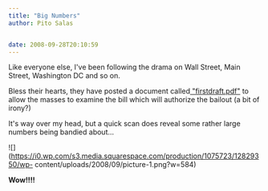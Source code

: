 ```yaml
---
title: "Big Numbers"
author: Pito Salas


date: 2008-09-28T20:10:59
---
```




Like everyone else, I've been following the drama on Wall Street, Main Street,
Washington DC and so on.

Bless their hearts, they have posted a document called[
"firstdraft.pdf"](<http://money.cnn.com/2008/09/28/news/pdf/index.htm>) to
allow the masses to examine the bill which will authorize the bailout (a bit
of irony?)

It's way over my head, but a quick scan does reveal some rather large numbers
being bandied about…

![](https://i0.wp.com/s3.media.squarespace.com/production/1075723/12829350/wp-
content/uploads/2008/09/picture-1.png?w=584)

**Wow!!!!**


